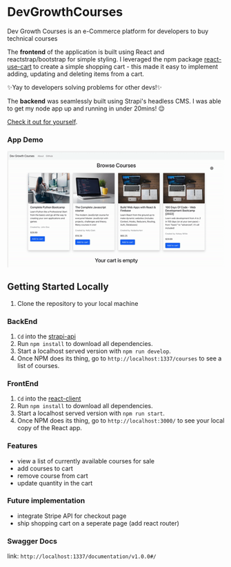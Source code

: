 # DevGrowthCourses

Dev Growth Courses is an e-Commerce platform for developers to buy technical courses

The **frontend** of the application is built using React and reactstrap/bootstrap for simple styling. I leveraged the npm package [react-use-cart](https://www.npmjs.com/package/react-use-cart) to create a simple shopping cart - this made it easy to implement adding, updating and deleting items from a cart.

✨Yay to developers solving problems for other devs!✨

The **backend** was seamlessly built using Strapi's headless CMS. I was able to get my node app up and running in under 20mins! 😌

[Check it out for yourself](https://strapi.io/).

### App Demo

<img src="./devgrowthcoursesdemo.gif" alt="devgrowthcoursesdemo">

## Getting Started Locally

1. Clone the repository to your local machine

### BackEnd

1. `Cd` into the [strapi-api](https://github.com/LadyKerr/DevGrowthCourses/tree/main/strapi-api)
1. Run `npm install` to download all dependencies.
1. Start a localhost served version with `npm run develop`.
1. Once NPM does its thing, go to `http://localhost:1337/courses` to see a list of courses.

### FrontEnd

1. `Cd` into the [react-client](https://github.com/LadyKerr/DevGrowthCourses/tree/main/react-client)
1. Run `npm install` to download all dependencies.
1. Start a localhost served version with `npm run start`.
1. Once NPM does its thing, go to `http://localhost:3000/` to see your local copy of the React app.

### Features

- view a list of currently available courses for sale
- add courses to cart
- remove course from cart
- update quantity in the cart

### Future implementation

- integrate Stripe API for checkout page
- ship shopping cart on a seperate page (add react router)

### Swagger Docs

link: `http://localhost:1337/documentation/v1.0.0#/`
